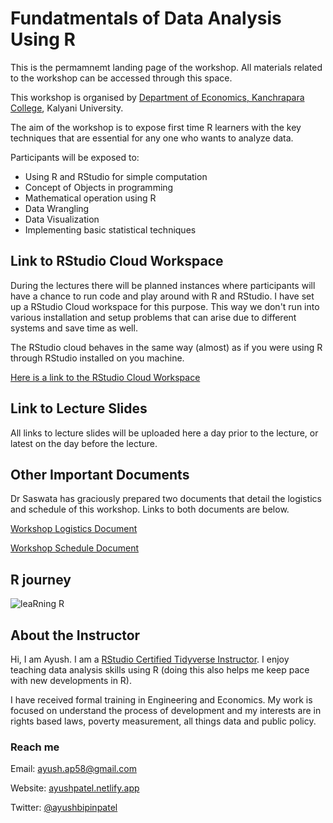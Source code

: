 # Fundatmentals of Data Analysis Using R

This is the permamnemt landing page of the workshop. All materials related to the workshop can be accessed through this space.

This workshop is organised by [Department of Economics, Kanchrapara College](https://www.kanchraparacollege.ac.in/), Kalyani University. 

The aim of the workshop is to expose first time R learners with the key techniques that are essential for any one who wants to analyze data. 

Participants will be exposed to:

  * Using R and RStudio for simple computation
  * Concept of Objects in programming
  * Mathematical operation using R
  * Data Wrangling
  * Data Visualization
  * Implementing basic statistical techniques 

## Link to RStudio Cloud Workspace

During the lectures there will be planned instances where participants will have a chance to run code and play around with R and RStudio. I have set up a RStudio Cloud workspace for this purpose. This way we don't run into various installation and setup problems that can arise due to different systems and save time as well.

The RStudio cloud behaves in the same way (almost) as if you were using R through RStudio installed on you machine.

[Here is a link to the RStudio Cloud Workspace](https://rstudio.cloud/spaces/146790/join?access_code=SI7nWOHMPPif3%2FgUyXWsP8x69UHdvUtdGepyGCsP)

## Link to Lecture Slides

All links to lecture slides will be uploaded here a day prior to the lecture, or latest on the day before the lecture.

## Other Important Documents

Dr Saswata has graciously prepared two documents that detail the logistics and schedule of this workshop. Links to both documents are below.

[Workshop Logistics Document](https://github.com/AyushBipinPatel/Fundatmentals-of-Data-Analysis-Using-R/blob/main/course%20documents/R_WS_ECONKPC.pdf)

[Workshop Schedule Document](https://github.com/AyushBipinPatel/Fundatmentals-of-Data-Analysis-Using-R/blob/main/course%20documents/Course%20Schedule.pdf)
  
## R journey

![leaRning R](https://raw.githubusercontent.com/allisonhorst/stats-illustrations/master/rstats-artwork/r_first_then.png)
  
## About the Instructor

Hi, I am Ayush. I am a [RStudio Certified Tidyverse Instructor](https://education.rstudio.com/trainers/people/patel+ayush/). I enjoy teaching data analysis skills using R (doing this also helps me keep pace with new developments in R).

I have received formal training in Engineering and Economics. My work is focused on understand the process of development and my interests are in rights based laws, poverty measurement, all things data and public policy. 

### Reach me 

Email: ayush.ap58@gmail.com

Website: [ayushpatel.netlify.app](https://ayushpatel.netlify.app/)

Twitter: [@ayushbipinpatel](https://twitter.com/ayushbipinpatel)
